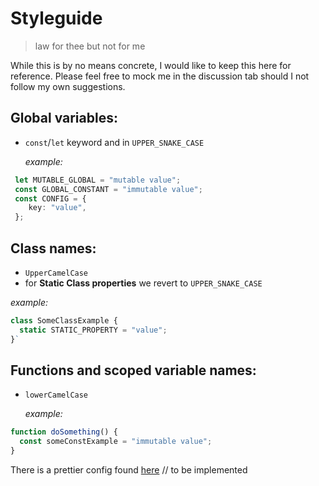 # Styleguide

> law for thee but not for me

While this is by no means concrete, I would like to keep this here for reference.
Please feel free to mock me in the discussion tab should I not follow my own suggestions.

## Global variables:

- `const`/`let` keyword and in `UPPER_SNAKE_CASE`

  _example:_

```TypeScript
 let MUTABLE_GLOBAL = "mutable value";
 const GLOBAL_CONSTANT = "immutable value";
 const CONFIG = {
    key: "value",
 };
```

## Class names:

- `UpperCamelCase`
- for **Static Class properties** we revert to `UPPER_SNAKE_CASE`

_example:_

```TypeScript
class SomeClassExample {
  static STATIC_PROPERTY = "value";
}`

```

## Functions and scoped variable names:

- `lowerCamelCase`

  _example:_

```TypeScript
function doSomething() {
  const someConstExample = "immutable value";
}
```

There is a prettier config found [here](#) // to be implemented

